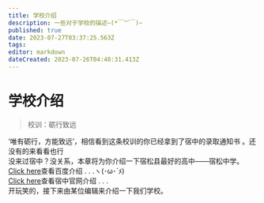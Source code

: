 ```yaml
---
title: 学校介绍
description: 一些对于学校的描述~(*￣︶￣)~
published: true
date: 2023-07-27T03:37:25.563Z
tags: 
editor: markdown
dateCreated: 2023-07-26T04:48:31.413Z
---
```


# 学校介绍

>校训：砺行致远

‘唯有砺行，方能致远’，相信看到这条校训的你已经拿到了宿中的录取通知书 。<span class="heimu" title="你知道的太多了">还没有的来看看也行</span>
<br>没来过宿中？没关系，本章将为你介绍一下宿松县最好的高中——宿松中学。
<br>[Click here](https://baike.baidu.com/item/%E5%AE%89%E5%BE%BD%E7%9C%81%E5%AE%BF%E6%9D%BE%E4%B8%AD%E5%AD%A6/10610408?fromtitle=%E5%AE%BF%E6%9D%BE%E4%B8%AD%E5%AD%A6&fromid=10296186&fr=aladdin)查看百度介绍 . . .ヽ(･ω･´ﾒ)
<br>[Click here](http://www.ahsszx.cn/HTML/NewsFile/2020/069160356.html)查看宿中官网介绍 . . .
<br>开玩笑的，接下来由某位编辑来介绍一下我们学校。
##
